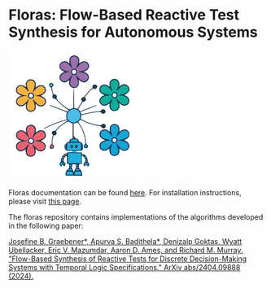 # Floras: Flow-Based Reactive Test Synthesis for Autonomous Systems

<picture>
  <img alt="Logo." src="https://raw.githubusercontent.com/jgraeb/floras/refs/heads/main/docs/logo.png" width="250">
</picture>

Floras documentation can be found [here](https://floras.readthedocs.io). For installation instructions, please visit [this page](https://floras.readthedocs.io/en/latest/contributing/).

The floras repository contains implementations of the algorithms developed in the following paper:

[Josefine B. Graebener*, Apurva S. Badithela*, Denizalp Goktas, Wyatt Ubellacker, Eric V. Mazumdar, Aaron D. Ames, and Richard M. Murray. "Flow-Based Synthesis of Reactive Tests for Discrete Decision-Making Systems with Temporal Logic Specifications." ArXiv abs/2404.09888 (2024).](https://arxiv.org/abs/2404.09888)
